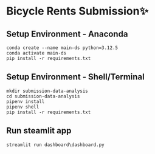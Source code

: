 # Bicycle Rents Submission✨

## Setup Environment - Anaconda
```
conda create --name main-ds python=3.12.5
conda activate main-ds
pip install -r requirements.txt
```

## Setup Environment - Shell/Terminal
```
mkdir submission-data-analysis
cd submission-data-analysis
pipenv install
pipenv shell
pip install -r requirements.txt
```

## Run steamlit app
```
streamlit run dashboard\dashboard.py
```

